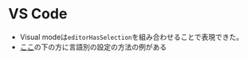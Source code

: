 # VS Code


* Visual modeは`editorHasSelection`を組み合わせることで表現できた。
* [ここ](https://code.visualstudio.com/docs/getstarted/settings)の下の方に言語別の設定の方法の例がある
